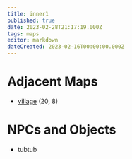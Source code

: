 ```yaml
---
title: inner1
published: true
date: 2023-02-28T21:17:19.000Z
tags: maps
editor: markdown
dateCreated: 2023-02-16T00:00:00.000Z
---
```



# Adjacent Maps
 * [village](/maps/village) (20, 8)

# NPCs and Objects
 * tubtub
